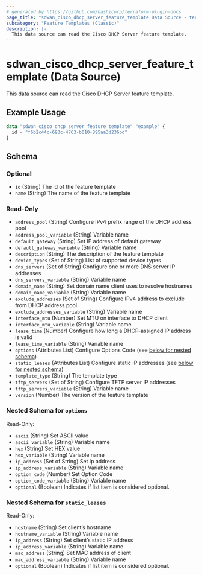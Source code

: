 ```yaml
---
# generated by https://github.com/hashicorp/terraform-plugin-docs
page_title: "sdwan_cisco_dhcp_server_feature_template Data Source - terraform-provider-sdwan"
subcategory: "Feature Templates (Classic)"
description: |-
  This data source can read the Cisco DHCP Server feature template.
---
```


# sdwan_cisco_dhcp_server_feature_template (Data Source)

This data source can read the Cisco DHCP Server feature template.

## Example Usage

```terraform
data "sdwan_cisco_dhcp_server_feature_template" "example" {
  id = "f6b2c44c-693c-4763-b010-895aa3d236bd"
}
```

<!-- schema generated by tfplugindocs -->
## Schema

### Optional

- `id` (String) The id of the feature template
- `name` (String) The name of the feature template

### Read-Only

- `address_pool` (String) Configure IPv4 prefix range of the DHCP address pool
- `address_pool_variable` (String) Variable name
- `default_gateway` (String) Set IP address of default gateway
- `default_gateway_variable` (String) Variable name
- `description` (String) The description of the feature template
- `device_types` (Set of String) List of supported device types
- `dns_servers` (Set of String) Configure one or more DNS server IP addresses
- `dns_servers_variable` (String) Variable name
- `domain_name` (String) Set domain name client uses to resolve hostnames
- `domain_name_variable` (String) Variable name
- `exclude_addresses` (Set of String) Configure IPv4 address to exclude from DHCP address pool
- `exclude_addresses_variable` (String) Variable name
- `interface_mtu` (Number) Set MTU on interface to DHCP client
- `interface_mtu_variable` (String) Variable name
- `lease_time` (Number) Configure how long a DHCP-assigned IP address is valid
- `lease_time_variable` (String) Variable name
- `options` (Attributes List) Configure Options Code (see [below for nested schema](#nestedatt--options))
- `static_leases` (Attributes List) Configure static IP addresses (see [below for nested schema](#nestedatt--static_leases))
- `template_type` (String) The template type
- `tftp_servers` (Set of String) Configure TFTP server IP addresses
- `tftp_servers_variable` (String) Variable name
- `version` (Number) The version of the feature template

<a id="nestedatt--options"></a>
### Nested Schema for `options`

Read-Only:

- `ascii` (String) Set ASCII value
- `ascii_variable` (String) Variable name
- `hex` (String) Set HEX value
- `hex_variable` (String) Variable name
- `ip_address` (Set of String) Set ip address
- `ip_address_variable` (String) Variable name
- `option_code` (Number) Set Option Code
- `option_code_variable` (String) Variable name
- `optional` (Boolean) Indicates if list item is considered optional.


<a id="nestedatt--static_leases"></a>
### Nested Schema for `static_leases`

Read-Only:

- `hostname` (String) Set client’s hostname
- `hostname_variable` (String) Variable name
- `ip_address` (String) Set client’s static IP address
- `ip_address_variable` (String) Variable name
- `mac_address` (String) Set MAC address of client
- `mac_address_variable` (String) Variable name
- `optional` (Boolean) Indicates if list item is considered optional.
